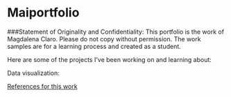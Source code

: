 # Maiportfolio

###Statement of Originality and Confidentiality: This portfolio is the work of Magdalena Claro. Please do not copy without permission. The work samples are for a learning process and created as a student.

Here are some of the projects I've been working on and learning about:

Data visualization:



[References for this work]( https://vimeo.com/121809291 )

